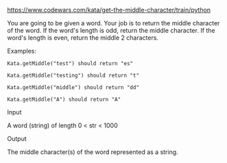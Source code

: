 https://www.codewars.com/kata/get-the-middle-character/train/python

You are going to be given a word. Your job is to return the middle character of the word. If the word's length is odd, return the middle character. If the word's length is even, return the middle 2 characters.

Examples:
```
Kata.getMiddle("test") should return "es"

Kata.getMiddle("testing") should return "t"

Kata.getMiddle("middle") should return "dd"

Kata.getMiddle("A") should return "A"
```
Input

A word (string) of length 0 < str < 1000

Output

The middle character(s) of the word represented as a string.
